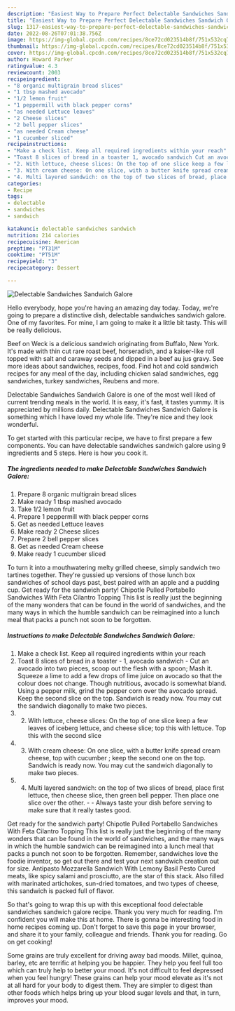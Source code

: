 ```yaml
---
description: "Easiest Way to Prepare Perfect Delectable Sandwiches Sandwich Galore"
title: "Easiest Way to Prepare Perfect Delectable Sandwiches Sandwich Galore"
slug: 1317-easiest-way-to-prepare-perfect-delectable-sandwiches-sandwich-galore
date: 2022-08-26T07:01:38.756Z
image: https://img-global.cpcdn.com/recipes/8ce72cd023514b8f/751x532cq70/delectable-sandwiches-sandwich-galore-recipe-main-photo.jpg
thumbnail: https://img-global.cpcdn.com/recipes/8ce72cd023514b8f/751x532cq70/delectable-sandwiches-sandwich-galore-recipe-main-photo.jpg
cover: https://img-global.cpcdn.com/recipes/8ce72cd023514b8f/751x532cq70/delectable-sandwiches-sandwich-galore-recipe-main-photo.jpg
author: Howard Parker
ratingvalue: 4.3
reviewcount: 2003
recipeingredient:
- "8 organic multigrain bread slices"
- "1 tbsp mashed avocado"
- "1/2 lemon fruit"
- "1 peppermill with black pepper corns"
- "as needed Lettuce leaves"
- "2 Cheese slices"
- "2 bell pepper slices"
- "as needed Cream cheese"
- "1 cucumber sliced"
recipeinstructions:
- "Make a check list. Keep all required ingredients within your reach"
- "Toast 8 slices of bread in a toaster 1, avocado sandwich Cut an avocado into two pieces, scoop out the flesh with a spoon; Mash it. Squeeze a lime to add a few drops of lime juice on avocado so that the colour does not change. Though nutritious, avocado is somewhat bland. Using a pepper milk, grind the pepper corn over the avocado spread. Keep the second slice on the top. Sandwich is ready now. You may cut the sandwich diagonally to make two pieces."
- "2. With lettuce, cheese slices: On the top of one slice keep a few leaves of iceberg lettuce, and cheese slice; top this with lettuce. Top this with the second slice"
- "3. With cream cheese: On one slice, with a butter knife spread cream cheese, top with cucumber ; keep the second one on the top. Sandwich is ready now. You may cut the sandwich diagonally to make two pieces."
- "4. Multi layered sandwich: on the top of two slices of bread, place first lettuce, then cheese slice, then green bell pepper. Then place one slice over the other.  Always taste your dish before serving to make sure that it really tastes good."
categories:
- Recipe
tags:
- delectable
- sandwiches
- sandwich

katakunci: delectable sandwiches sandwich 
nutrition: 214 calories
recipecuisine: American
preptime: "PT31M"
cooktime: "PT51M"
recipeyield: "3"
recipecategory: Dessert

---
```



![Delectable Sandwiches Sandwich Galore](https://img-global.cpcdn.com/recipes/8ce72cd023514b8f/751x532cq70/delectable-sandwiches-sandwich-galore-recipe-main-photo.jpg)

Hello everybody, hope you're having an amazing day today. Today, we're going to prepare a distinctive dish, delectable sandwiches sandwich galore. One of my favorites. For mine, I am going to make it a little bit tasty. This will be really delicious.

Beef on Weck is a delicious sandwich originating from Buffalo, New York. It&#39;s made with thin cut rare roast beef, horseradish, and a kaiser-like roll topped with salt and caraway seeds and dipped in a beef au jus gravy. See more ideas about sandwiches, recipes, food. Find hot and cold sandwich recipes for any meal of the day, including chicken salad sandwiches, egg sandwiches, turkey sandwiches, Reubens and more.

Delectable Sandwiches Sandwich Galore is one of the most well liked of current trending meals in the world. It is easy, it's fast, it tastes yummy. It is appreciated by millions daily. Delectable Sandwiches Sandwich Galore is something which I have loved my whole life. They're nice and they look wonderful.


To get started with this particular recipe, we have to first prepare a few components. You can have delectable sandwiches sandwich galore using 9 ingredients and 5 steps. Here is how you cook it.

<!--inarticleads1-->

##### The ingredients needed to make Delectable Sandwiches Sandwich Galore:

1. Prepare 8 organic multigrain bread slices
1. Make ready 1 tbsp mashed avocado
1. Take 1/2 lemon fruit
1. Prepare 1 peppermill with black pepper corns
1. Get as needed Lettuce leaves
1. Make ready 2 Cheese slices
1. Prepare 2 bell pepper slices
1. Get as needed Cream cheese
1. Make ready 1 cucumber sliced


To turn it into a mouthwatering melty grilled cheese, simply sandwich two tartines together. They&#39;re gussied up versions of those lunch box sandwiches of school days past, best paired with an apple and a pudding cup. Get ready for the sandwich party! Chipotle Pulled Portabello Sandwiches With Feta Cilantro Topping This list is really just the beginning of the many wonders that can be found in the world of sandwiches, and the many ways in which the humble sandwich can be reimagined into a lunch meal that packs a punch not soon to be forgotten. 

<!--inarticleads2-->

##### Instructions to make Delectable Sandwiches Sandwich Galore:

1. Make a check list. Keep all required ingredients within your reach
1. Toast 8 slices of bread in a toaster - 1, avocado sandwich - Cut an avocado into two pieces, scoop out the flesh with a spoon; Mash it. Squeeze a lime to add a few drops of lime juice on avocado so that the colour does not change. Though nutritious, avocado is somewhat bland. Using a pepper milk, grind the pepper corn over the avocado spread. Keep the second slice on the top. Sandwich is ready now. You may cut the sandwich diagonally to make two pieces.
1. 2. With lettuce, cheese slices: On the top of one slice keep a few leaves of iceberg lettuce, and cheese slice; top this with lettuce. Top this with the second slice
1. 3. With cream cheese: On one slice, with a butter knife spread cream cheese, top with cucumber ; keep the second one on the top. Sandwich is ready now. You may cut the sandwich diagonally to make two pieces.
1. 4. Multi layered sandwich: on the top of two slices of bread, place first lettuce, then cheese slice, then green bell pepper. Then place one slice over the other. -  - Always taste your dish before serving to make sure that it really tastes good.


Get ready for the sandwich party! Chipotle Pulled Portabello Sandwiches With Feta Cilantro Topping This list is really just the beginning of the many wonders that can be found in the world of sandwiches, and the many ways in which the humble sandwich can be reimagined into a lunch meal that packs a punch not soon to be forgotten. Remember, sandwiches love the foodie inventor, so get out there and test your next sandwich creation out for size. Antipasto Mozzarella Sandwich With Lemony Basil Pesto Cured meats, like spicy salami and prosciutto, are the star of this stack. Also filled with marinated artichokes, sun-dried tomatoes, and two types of cheese, this sandwich is packed full of flavor. 

So that's going to wrap this up with this exceptional food delectable sandwiches sandwich galore recipe. Thank you very much for reading. I'm confident you will make this at home. There is gonna be interesting food in home recipes coming up. Don't forget to save this page in your browser, and share it to your family, colleague and friends. Thank you for reading. Go on get cooking!

Some grains are truly excellent for driving away bad moods. Millet, quinoa, barley, etc are terrific at helping you be happier. They help you feel full too which can truly help to better your mood. It's not difficult to feel depressed when you feel hungry! These grains can help your mood elevate as it's not at all hard for your body to digest them. They are simpler to digest than other foods which helps bring up your blood sugar levels and that, in turn, improves your mood.
